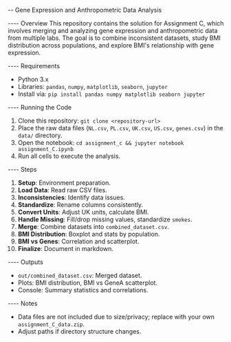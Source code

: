 -- Gene Expression and Anthropometric Data Analysis

---- Overview
This repository contains the solution for Assignment C, which involves merging and analyzing gene expression and anthropometric data from multiple labs. The goal is to combine inconsistent datasets, study BMI distribution across populations, and explore BMI's relationship with gene expression.


---- Requirements
- Python 3.x
- Libraries: `pandas`, `numpy`, `matplotlib`, `seaborn`, `jupyter`
- Install via: `pip install pandas numpy matplotlib seaborn jupyter`

---- Running the Code
1. Clone this repository: `git clone <repository-url>`
2. Place the raw data files (`NL.csv`, `PL.csv`, `UK.csv`, `US.csv`, `genes.csv`) in the `data/` directory.
3. Open the notebook: `cd assignment_c && jupyter notebook assignment_C.ipynb`
4. Run all cells to execute the analysis.

---- Steps
1. **Setup**: Environment preparation.
2. **Load Data**: Read raw CSV files.
3. **Inconsistencies**: Identify data issues.
4. **Standardize**: Rename columns consistently.
5. **Convert Units**: Adjust UK units, calculate BMI.
6. **Handle Missing**: Fill/drop missing values, standardize `smokes`.
7. **Merge**: Combine datasets into `combined_dataset.csv`.
8. **BMI Distribution**: Boxplot and stats by population.
9. **BMI vs Genes**: Correlation and scatterplot.
10. **Finalize**: Document in markdown.

---- Outputs
- `out/combined_dataset.csv`: Merged dataset.
- Plots: BMI distribution, BMI vs GeneA scatterplot.
- Console: Summary statistics and correlations.

---- Notes
- Data files are not included due to size/privacy; replace with your own `assignment_C_data.zip`.
- Adjust paths if directory structure changes.